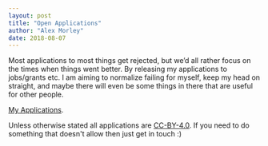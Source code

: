 ```yaml
---
layout: post
title: "Open Applications"
author: "Alex Morley"
date: 2018-08-07
---
```


Most applications to most things get rejected, but we’d all rather focus on the times when things went better. By releasing my applications to jobs/grants etc. I am aiming to normalize failing for myself, keep my head on straight, and maybe there will even be some things in there that are useful for other people.

<a href="{{ '/projects/applications' | prepend: site.baseurl }}">My Applications</a>.

Unless otherwise stated all applications are [CC-BY-4.0](https://creativecommons.org/licenses/by/4.0/). If you need to do something that doesn't allow then just get in touch :)
